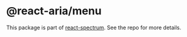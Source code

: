 # @react-aria/menu

This package is part of [react-spectrum](https://github.com/watheia/spectrum). See the repo for more details.
